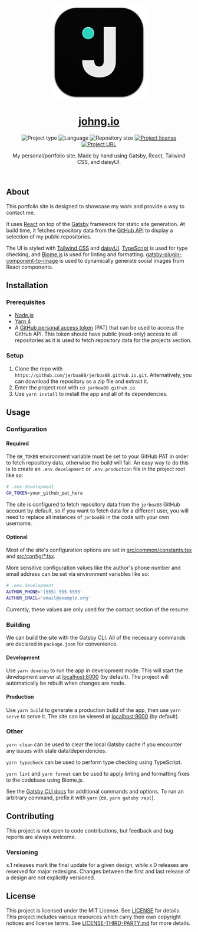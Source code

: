 <!-- Project Header -->
<div align="center">
  <img class="projectLogo" src="src/images/icon.svg" alt="Project logo" title="Project logo" width="256">

  <h1 class="projectName">
    <a href="https://johng.io" title="johng.io">johng.io</a>
  </h1>

  <p class="projectBadges">
    <img src="https://img.shields.io/badge/type-Website-ff5722.svg" alt="Project type" title="Project type">
    <img src="https://img.shields.io/github/languages/top/jerboa88/jerboa88.github.io.svg" alt="Language" title="Language">
    <img src="https://img.shields.io/github/repo-size/jerboa88/jerboa88.github.io.svg" alt="Repository size" title="Repository size">
    <a href="LICENSE">
      <img src="https://img.shields.io/github/license/jerboa88/jerboa88.github.io.svg" alt="Project license" title="Project license"/>
    </a>
    <a href="https://johng.io" title="Project URL">
			<img src="https://img.shields.io/website?url=https%3A%2F%2Fjohng.io&up_message=johng.io%20%E2%86%97" alt="Project URL" title="Project URL">
		</a>
  </p>

  <p class="projectDesc" data-exposition="My personal/portfolio site. Made by hand using Gatsby, React, and Tailwind CSS, this static site fetches repository data from the GitHub GraphQL API to display a selection of my public repositories on the home page. This project afforded to me a great opportunity to learn more about TypeScript, React, and the GraphQL Data Layer.">
    My personal/portfolio site. Made by hand using Gatsby, React, Tailwind CSS, and daisyUI.
  </p>

  <br/>
</div>


## About
This portfolio site is designed to showcase my work and provide a way to contact me.

It uses [React] on top of the [Gatsby] framework for static site generation. At build time, it fetches repository data from the [GitHub API] to display a selection of my public repositories.

The UI is styled with [Tailwind CSS] and [daisyUI]. [TypeScript] is used for type checking, and [Biome.js] is used for linting and formatting. [gatsby-plugin-component-to-image] is used to dynamically generate social images from React components.


## Installation
### Prerequisites
- [Node.js]
- [Yarn 4]
- A [GitHub personal access token] (PAT) that can be used to access the GitHub API. This token should have public (read-only) access to all repositories as it is used to fetch repository data for the projects section.

### Setup
1. Clone the repo with `https://github.com/jerboa88/jerboa88.github.io.git`. Alternatively, you can download the repository as a zip file and extract it.
2. Enter the project root with `cd jerboa88.github.io`.
4. Use `yarn install` to install the app and all of its dependencies.


## Usage
### Configuration
#### Required
The `GH_TOKEN` environment variable must be set to your GitHub PAT in order to fetch repository data, otherwise the build will fail. An easy way to do this is to create an `.env.development` or `.env.production` file in the project root like so:

```sh
# .env.development
GH_TOKEN=your_github_pat_here
```

The site is configured to fetch repository data from the `jerboa88` GitHub account by default, so if you want to fetch data for a different user, you will need to replace all instances of `jerboa88` in the code with your own username.

#### Optional
Most of the site's configuration options are set in [src/common/constants.tsx] and [src/config/*.tsx].

More sensitive configuration values like the author's phone number and email address can be set via environment variables like so:

```sh
# .env.development
AUTHOR_PHONE='(555) 555-5555'
AUTHOR_EMAIL='email@example.org'
```

Currently, these values are only used for the contact section of the resume.


### Building
We can build the site with the Gatsby CLI. All of the necessary commands are declared in `package.json` for convenience.

#### Development
Use `yarn develop` to run the app in development mode. This will start the development server at [localhost:8000] (by default). The project will automatically be rebuilt when changes are made.

#### Production
Use `yarn build` to generate a production build of the app, then use `yarn serve` to serve it. The site can be viewed at [localhost:9000] (by default).


### Other
`yarn clean` can be used to clear the local Gatsby cache if you encounter any issues with stale data/dependencies.

`yarn typecheck` can be used to perform type checking using TypeScript.

`yarn lint` and `yarn format` can be used to apply linting and formatting fixes to the codebase using Biome.js.

See the [Gatsby CLI docs] for additional commands and options. To run an arbitrary command, prefix it with `yarn` (ex. `yarn gatsby repl`).


## Contributing
This project is not open to code contributions, but feedback and bug reports are always welcome.

### Versioning
x.1 releases mark the final update for a given design, while x.0 releases are reserved for major redesigns. Changes between the first and last release of a design are not explicitly versioned.


## License
This project is licensed under the MIT License. See [LICENSE] for details. This project includes various resources which carry their own copyright notices and license terms. See [LICENSE-THIRD-PARTY.md] for more details.


[Biome.js]: https://biomejs.dev/
[daisyUI]: https://daisyui.com/
[Gatsby CLI docs]: https://www.gatsbyjs.com/docs/reference/gatsby-cli/
[gatsby-plugin-component-to-image]: https://github.com/jerboa88/gatsby-plugin-component-to-image
[Gatsby]: https://www.gatsbyjs.com/
[GitHub API]: https://docs.github.com/en/graphql
[GitHub personal access token]: https://docs.github.com/en/authentication/keeping-your-account-and-data-secure/managing-your-personal-access-tokens
[LICENSE-THIRD-PARTY.md]: LICENSE-THIRD-PARTY.md
[LICENSE]: LICENSE
[localhost:8000]: https://localhost:8000
[localhost:9000]: https://localhost:9000
[Node.js]: https://nodejs.org/
[React]: https://react.dev/
[src/common/constants.tsx]: /src/common/constants.tsx
[src/config/*.tsx]: /src/config/*.tsx
[Tailwind CSS]: https://tailwindcss.com/
[TypeScript]: https://www.typescriptlang.org/
[Yarn 4]: https://yarnpkg.com/

